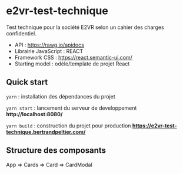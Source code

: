 # e2vr-test-technique

Test technique pour la société E2VR selon un cahier des charges confidentiel.

- API : https://rawg.io/apidocs 
- Librairie JavaScript : REACT
- Framework CSS : https://react.semantic-ui.com/
- Starting model : odèle/template de projet React

## Quick start
`yarn` : installation des dépendances du projet

`yarn start` : lancement du serveur de developpement **http://localhost:8080/**

`yarn build` : construction du projet pour production **https://e2vr-test-technique.bertrandpeltier.com/**

## Structure des composants

App => Cards => Card => CardModal
